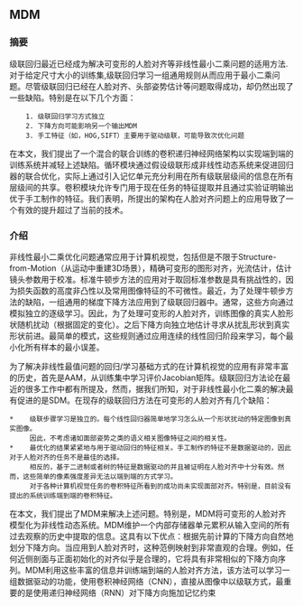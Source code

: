 ## MDM
### 摘要
级联回归最近已经成为解决可变形的人脸对齐等非线性最小二乘问题的适用方法.对于给定尺寸大小的训练集,级联回归学习一组通用规则从而应用于最小二乘问题。尽管级联回归已经在人脸对齐、头部姿势估计等问题取得成功，却仍然出现了一些缺陷。特别是在以下几个方面：

        1. 级联回归学习方式独立
        2. 下降方向可能影响另一个输出MDM
        3. 手工特征（如，HOG,SIFT）主要用于驱动级联，可能导致次优化问题
 
在本文，我们提出了一个混合的联合训练的卷积递归神经网络架构以实现端到端的训练系统并减轻上述缺陷。循环模块通过假设级联形成非线性动态系统来促进回归器的联合优化，实际上通过引入记忆单元充分利用在所有级联层级间的信息在所有层级间的共享。卷积模块允许专门用于现在任务的特征提取并且通过实验证明输出优于手工制作的特征。我们表明，所提出的架构在人脸对齐问题上的应用导致了一个有效的提升超过了当前的技术。
### 介绍
非线性最小二乘优化问题通常应用于计算机视觉，包括但是不限于Structure-from-Motion（从运动中重建3D场景），精确可变形的图形对齐，光流估计，估计镜头参数用于校准。标准牛顿步方法的应用对于取回标准参数是具有挑战性的，因为损失函数的高度非凸性以及常用图像特征的不可微性。最近，为了处理牛顿步方法的缺陷，一组通用的梯度下降方法应用到了级联回归器中。通常，这些方向通过模拟独立的逐级学习。因此，为了处理可变形的人脸对齐，训练图像的真实人脸形状随机扰动（根据固定的变化）。之后下降方向独立地估计寻求从扰乱形状到真实形状前进。最简单的模式，这些规则通过应用连续的线性回归阶段来学习，每个最小化所有样本的最小误差。
    
为了解决非线性最值问题的回归/学习基础方式的在计算机视觉的应用有非常丰富的历史，首先是AAM，从训练集中学习评价Jacobian矩阵。级联回归方法论在最近的很多工作中都有所提及，然而，据我们所知，对于非线性最小化二乘的解决最有促进的是SDM。在现存的级联回归方法在可变形的人脸对齐有几个缺陷：

    *    级联步骤学习是独立的。每个线性回归器简单地学习怎么从一个形状扰动的特定图像到真实图像。  
         因此，不考虑诸如面部姿势之类的语义相关图像特征之间的相关性。
    *    最优化的结果紧紧地与用于驱动回归的特征相关。手工制作的特征不是数据驱动的，因此对于人脸对齐的任务不是最佳的选择。  
         相反的，基于二进制或者树的特征是数据驱动的并且被证明在人脸对齐中十分有效。然而，这些简单的像素强度差异无法以端到端的方式学习。
         对于各种计算机视觉任务的卷积特征所看到的成功尚未实现面部对齐。特别是，目前没有提出的系统训练端到端的卷积特征。
       
在本文，我们提出了MDM来解决上述问题。特别是，MDM将可变形的人脸对齐模型化为非线性动态系统。MDM维护一个内部存储器单元累积从输入空间的所有过去观察的历史中提取的信息。这具有以下优点：根据先前计算的下降方向自然地划分下降方向。当应用到人脸对齐时，这种范例映射到非常直观的合理。例如，任何近侧剖面与正面初始化的对齐似乎是合理的，它将具有非常相似的下降方向序列。MDM利用这些丰富的信息并训练端到端的人脸对齐方法，该方法可以学习一组数据驱动的功能，使用卷积神经网络（CNN），直接从图像中以级联方式，最重要的是使用递归神经网络（RNN）对下降方向施加记忆约束
